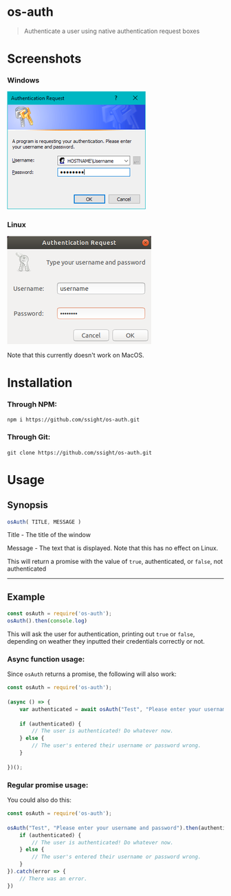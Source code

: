 # os-auth
 > Authenticate a user using native authentication request boxes

# Screenshots
### Windows
![the os-auth screen running on windows](https://github.com/ssight/os-auth/blob/master/screenshots/windows.png)

### Linux
![the os-auth screen running on linux](https://github.com/ssight/os-auth/blob/master/screenshots/linux.png)

Note that this currently doesn't work on MacOS.

# Installation
### Through NPM:
`npm i https://github.com/ssight/os-auth.git`
### Through Git:
`git clone https://github.com/ssight/os-auth.git`

# Usage
## Synopsis
```js
osAuth( TITLE, MESSAGE )
```
Title - The title of the window

Message - The text that is displayed. Note that this has no effect on Linux.

This will return a promise with the value of `true`, authenticated, or `false`, not authenticated

---

## Example
```js
const osAuth = require('os-auth');
osAuth().then(console.log)
```
This will ask the user for authentication, printing out `true` or `false`, depending on weather they inputted their credentials correctly or not.

### Async function usage:
Since `osAuth` returns a promise, the following will also work:
```js
const osAuth = require('os-auth');

(async () => {
    var authenticated = await osAuth("Test", "Please enter your username and password");

    if (authenticated) {
        // The user is authenticated! Do whatever now.
    } else {
        // The user's entered their username or password wrong.
    }

})();
```

### Regular promise usage:
You could also do this:
```js
const osAuth = require('os-auth');

osAuth("Test", "Please enter your username and password").then(authenticated => {
    if (authenticated) {
        // The user is authenticated! Do whatever now.
    } else {
        // The user's entered their username or password wrong.
    }
}).catch(error => {
    // There was an error.
})
```
